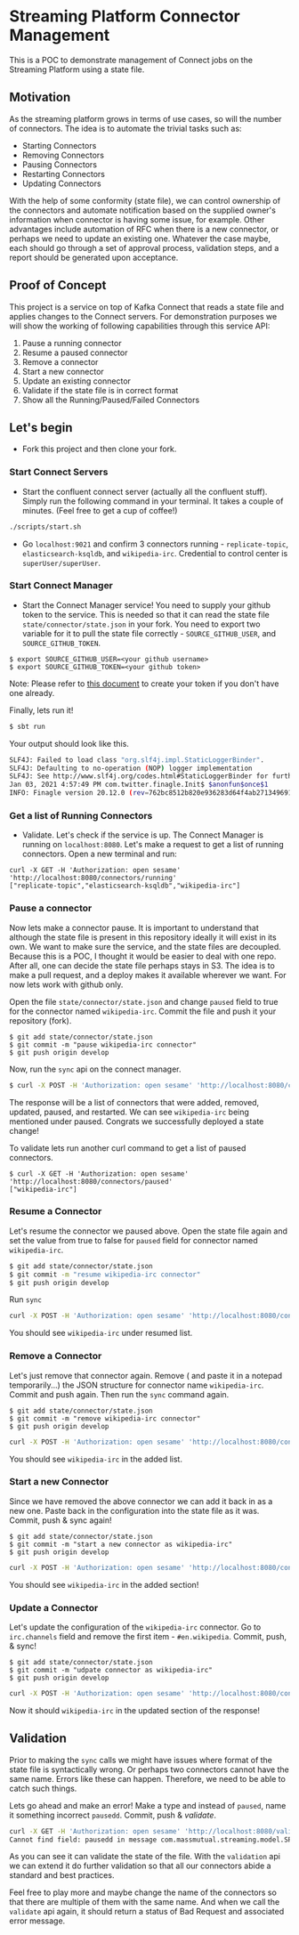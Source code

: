 # Streaming Platform Connector Management

This is a POC to demonstrate management of Connect jobs on the Streaming Platform using a state file.

## Motivation
As the streaming platform grows in terms of use cases, so will the number of connectors. The idea is to automate the trivial tasks such as:
    
* Starting Connectors
* Removing Connectors
* Pausing Connectors
* Restarting Connectors
* Updating Connectors

With the help of some conformity (state file), we can control ownership of the connectors and automate notification based on the supplied owner's information when connector is having some issue, for example. Other advantages include automation of RFC when there is a new connector, or perhaps we need to update an existing one. Whatever the case maybe, each should go through a set of approval process, validation steps, and a report should be generated upon acceptance.

## Proof of Concept
This project is a service on top of Kafka Connect that reads a state file and applies changes to the Connect servers. For demonstration purposes we will show the working of following capabilities through this service API:

1. Pause a running connector
2. Resume a paused connector
3. Remove a connector
4. Start a new connector
5. Update an existing connector
6. Validate if the state file is in correct format
7. Show all the Running/Paused/Failed Connectors

## Let's begin

* Fork this project and then clone your fork.

### Start Connect Servers

* Start the confluent connect server (actually all the confluent stuff). Simply run the following command in your terminal. It takes a couple of minutes. (Feel free to get a cup of coffee!)

```bash
./scripts/start.sh
```

* Go `localhost:9021` and confirm 3 connectors running - `replicate-topic`, `elasticsearch-ksqldb`, and `wikipedia-irc`. Credential to control center is `superUser/superUser`.

### Start Connect Manager

* Start the Connect Manager service! You need to supply your github token to the service. This is needed so that it can read the state file `state/connector/state.json` in your fork. You need to export two variable for it to pull the state file correctly - `SOURCE_GITHUB_USER`, and `SOURCE_GITHUB_TOKEN`.

```
$ export SOURCE_GITHUB_USER=<your github username>
$ export SOURCE_GITHUB_TOKEN=<your github token>
``` 

Note: Please refer to [this document](https://docs.github.com/en/free-pro-team@latest/github/authenticating-to-github/creating-a-personal-access-token) to create your token if you don't have one already.

Finally, lets run it!

``` bash
$ sbt run
```

Your output should look like this.
``` bash
SLF4J: Failed to load class "org.slf4j.impl.StaticLoggerBinder".
SLF4J: Defaulting to no-operation (NOP) logger implementation
SLF4J: See http://www.slf4j.org/codes.html#StaticLoggerBinder for further details.
Jan 03, 2021 4:57:49 PM com.twitter.finagle.Init$ $anonfun$once$1
INFO: Finagle version 20.12.0 (rev=762bc8512b820e936283d64f4ab27134969193b0) built at 20201210-195733
```

### Get a list of Running Connectors

* Validate. Let's check if the service is up. The Connect Manager is running on `localhost:8080`. Let's make a request to get a list of running connectors. Open a new terminal and run:

```
curl -X GET -H 'Authorization: open sesame' 'http://localhost:8080/connectors/running'
["replicate-topic","elasticsearch-ksqldb","wikipedia-irc"]
```

### Pause a connector
Now lets make a connector pause. It is important to understand that although the state file is present in this repository ideally it will exist in its own. We want to make sure the service, and the state files are decoupled. Because this is a POC, I thought it would be easier to deal with one repo. After all, one can decide the state file perhaps stays in S3. The idea is to make a pull request, and a deploy makes it available wherever we want. For now lets work with github only.

Open the file `state/connector/state.json` and change `paused` field to true for the connector named `wikipedia-irc`. Commit the file and push it your repository (fork).

```
$ git add state/connector/state.json
$ git commit -m "pause wikipedia-irc connector"
$ git push origin develop
```

Now, run the `sync` api on the connect manager.
```bash
$ curl -X POST -H 'Authorization: open sesame' 'http://localhost:8080/connectors/sync'
```

The response will be a list of connectors that were added, removed, updated, paused, and restarted. We can see `wikipedia-irc` being mentioned under paused. Congrats we successfully deployed a state change! 

To validate lets run another curl command to get a list of paused connectors.

```
$ curl -X GET -H 'Authorization: open sesame' 'http://localhost:8080/connectors/paused'
["wikipedia-irc"]
```

### Resume a Connector
Let's resume the connector we paused above. Open the state file again and set the value from true to false for `paused` field for connector named `wikipedia-irc`.

``` bash
$ git add state/connector/state.json
$ git commit -m "resume wikipedia-irc connector"
$ git push origin develop
```

Run `sync`

``` bash
curl -X POST -H 'Authorization: open sesame' 'http://localhost:8080/connectors/sync'
```

You should see `wikipedia-irc` under resumed list. 

### Remove a Connector
Let's just remove that connector again. Remove ( and paste it in a notepad temporarily...) the JSON structure for connector name `wikipedia-irc`. Commit and push again. Then run the `sync` command again.

```
$ git add state/connector/state.json
$ git commit -m "remove wikipedia-irc connector"
$ git push origin develop
```

``` bash
curl -X POST -H 'Authorization: open sesame' 'http://localhost:8080/connectors/sync'
```

You should see `wikipedia-irc` in the added list. 

### Start a new Connector
Since we have removed the above connector we can add it back in as a new one. Paste back in the configuration into the state file as it was. Commit, push & sync again!

```
$ git add state/connector/state.json
$ git commit -m "start a new connector as wikipedia-irc"
$ git push origin develop
```  

``` bash
curl -X POST -H 'Authorization: open sesame' 'http://localhost:8080/connectors/sync'
```

You should see `wikipedia-irc` in the added section!

### Update a Connector
Let's update the configuration of the `wikipedia-irc` connector. Go to `irc.channels` field and remove the first item - `#en.wikipedia`. Commit, push, & sync!

```
$ git add state/connector/state.json
$ git commit -m "udpate connector as wikipedia-irc"
$ git push origin develop
```  

``` bash
curl -X POST -H 'Authorization: open sesame' 'http://localhost:8080/connectors/sync'
```

Now it should `wikipedia-irc` in the updated section of the response!

## Validation
Prior to making the `sync` calls we might have issues where format of the state file is syntactically wrong. Or perhaps two connectors cannot have the same name. Errors like these can happen. Therefore, we need to be able to catch such things. 

Lets go ahead and make an error! Make a type and instead of `paused`, name it something incorrect `pausedd`. Commit, push & _validate_.

```bash
curl -X GET -H 'Authorization: open sesame' 'http://localhost:8080/validate'
Cannot find field: pausedd in message com.massmutual.streaming.model.SPConnectorDefinition
```

As you can see it can validate the state of the file. With the `validation` api we can extend it do further validation so that all our connectors abide a standard and best practices.

Feel free to play more and maybe change the name of the connectors so that there are multiple of them with the same name. And when we call the `validate` api again, it should return a status of Bad Request and associated error message. 

